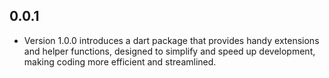## 0.0.1

* Version 1.0.0 introduces a dart package that provides handy extensions and helper functions, designed to simplify and speed up development, making coding more efficient and streamlined.